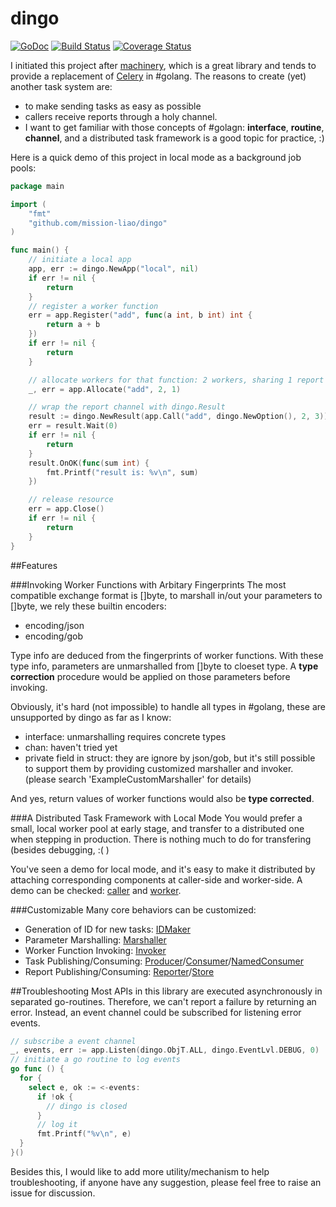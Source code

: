 # dingo

[![GoDoc](https://img.shields.io/badge/godoc-reference-blue.svg)](https://godoc.org/github.com/mission-liao/dingo) [![Build Status](https://travis-ci.org/mission-liao/dingo.svg)](https://travis-ci.org/mission-liao/dingo) [![Coverage Status](https://coveralls.io/repos/mission-liao/dingo/badge.svg?branch=master&service=github)](https://coveralls.io/github/mission-liao/dingo?branch=master)

I initiated this project after [machinery](https://github.com/RichardKnop/machinery), which is a great library and tends to provide a replacement of [Celery](http://www.celeryproject.org/) in #golang. The reasons to create (yet) another task system are:
- to make sending tasks as easy as possible
- callers receive reports through a holy channel.
- I want to get familiar with those concepts of #golagn: **interface**, **routine**, **channel**, and a distributed task framework is a good topic for practice, :)

Here is a quick demo of this project in local mode as a background job pools:
```go
package main

import (
	"fmt"
	"github.com/mission-liao/dingo"
)

func main() {
	// initiate a local app
	app, err := dingo.NewApp("local", nil)
	if err != nil {
		return
	}
	// register a worker function
	err = app.Register("add", func(a int, b int) int {
		return a + b
	})
	if err != nil {
		return
	}

	// allocate workers for that function: 2 workers, sharing 1 report channel.
	_, err = app.Allocate("add", 2, 1)

	// wrap the report channel with dingo.Result
	result := dingo.NewResult(app.Call("add", dingo.NewOption(), 2, 3))
	err = result.Wait(0)
	if err != nil {
		return
	}
	result.OnOK(func(sum int) {
		fmt.Printf("result is: %v\n", sum)
	})

	// release resource
	err = app.Close()
	if err != nil {
		return
	}
}
```

##Features

###Invoking Worker Functions with Arbitary Fingerprints
The most compatible exchange format is []byte, to marshall in/out your parameters to []byte, we rely these builtin encoders:
 - encoding/json
 - encoding/gob

Type info are deduced from the fingerprints of worker functions. With these type info, parameters are unmarshalled from []byte to cloeset type. A __type correction__ procedure would be applied on those parameters before invoking.

Obviously, it's hard (not impossible) to handle all types in #golang, these are unsupported by dingo as far as I know:
 - interface: unmarshalling requires concrete types
 - chan: haven't tried yet
 - private field in struct: they are ignore by json/gob, but it's still possible to support them by providing customized marshaller and invoker. (please search 'ExampleCustomMarshaller' for details)
 
And yes, return values of worker functions would also be __type corrected__.

###A Distributed Task Framework with Local Mode
You would prefer a small, local worker pool at early stage, and transfer to a distributed one when stepping in production. There is nothing much to do for transfering (besides debugging, :( )

You've seen a demo for local mode, and it's easy to make it distributed by attaching corresponding components at caller-side and worker-side. A demo can be checked: [caller](https://godoc.org/github.com/mission-liao/dingo#example-App-Use-Caller) and [worker](https://godoc.org/github.com/mission-liao/dingo#ex-App-Use-Worker).

###Customizable
Many core behaviors can be customized:
 - Generation of ID for new tasks: [IDMaker](https://godoc.org/github.com/mission-liao/dingo#IDMaker)
 - Parameter Marshalling: [Marshaller](https://godoc.org/github.com/mission-liao/dingo#Marshaller)
 - Worker Function Invoking: [Invoker](https://godoc.org/github.com/mission-liao/dingo#Invoker)
 - Task Publishing/Consuming: [Producer](https://godoc.org/github.com/mission-liao/dingo#Producer)/[Consumer](https://godoc.org/github.com/mission-liao/dingo#Consumer)/[NamedConsumer](https://godoc.org/github.com/mission-liao/dingo#NamedConsumer)
 - Report Publishing/Consuming: [Reporter](https://godoc.org/github.com/mission-liao/dingo#Reporter)/[Store](https://godoc.org/github.com/mission-liao/dingo#Store)

##Troubleshooting
Most APIs in this library are executed asynchronously in separated go-routines. Therefore, we can't report a failure by returning an error. Instead, an event channel could be subscribed for listening error events.
```go
// subscribe a event channel
_, events, err := app.Listen(dingo.ObjT.ALL, dingo.EventLvl.DEBUG, 0)
// initiate a go routine to log events
go func () {
  for {
    select e, ok := <-events:
      if !ok {
        // dingo is closed
      }
      // log it
      fmt.Printf("%v\n", e)
  }
}()
```
Besides this, I would like to add more utility/mechanism to help troubleshooting, if anyone have any suggestion, please feel free to raise an issue for discussion.
